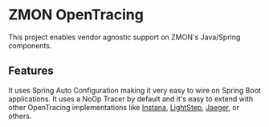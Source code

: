 # ZMON OpenTracing

This project enables vendor agnostic support on ZMON's Java/Spring components.


## Features

It uses Spring Auto Configuration making it very easy to wire on Spring Boot applications.
It uses a NoOp Tracer by default and it's easy to extend with other OpenTracing implementations like [Instana](https://www.instana.com/), [LightStep](http://lightstep.com/), [Jaeger](https://uber.github.io/jaeger/), or others.
